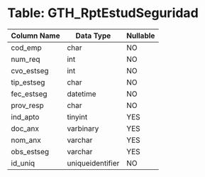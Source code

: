 # Table: GTH_RptEstudSeguridad

| Column Name | Data Type | Nullable |
|-------------|-----------|----------|
| cod_emp | char | NO |
| num_req | int | NO |
| cvo_estseg | int | NO |
| tip_estseg | char | NO |
| fec_estseg | datetime | NO |
| prov_resp | char | NO |
| ind_apto | tinyint | YES |
| doc_anx | varbinary | YES |
| nom_anx | varchar | YES |
| obs_estseg | varchar | YES |
| id_uniq | uniqueidentifier | NO |

